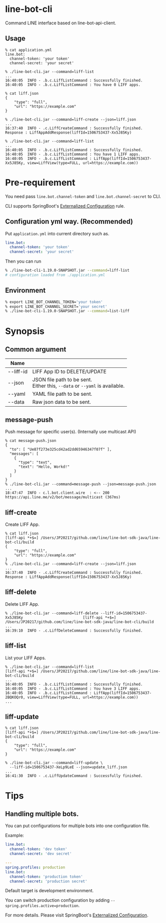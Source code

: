 # line-bot-cli

Command LINE interface based on line-bot-api-client.

## Usage
```
% cat application.yml
line.bot:
  channel-token: 'your token'
  channel-secret: 'your secret'

% ./line-bot-cli.jar --command=liff-list
...
16:40:05  INFO - .b.c.LiffListCommand : Successfully finished.
16:40:05  INFO - .b.c.LiffListCommand : You have 0 LIFF apps.

% cat liff.json
{
    "type": "full",
    "url": "https://example.com"
}

% ./line-bot-cli.jar --command=liff-create --json=liff.json
...
16:37:40  INFO - .c.LiffCreateCommand : Successfully finished. Response : LiffAppAddResponse(liffId=1506753437-Xx5J85Ky)

% ./line-bot-cli.jar --command=liff-list
...
16:40:05  INFO - .b.c.LiffListCommand : Successfully finished.
16:40:05  INFO - .b.c.LiffListCommand : You have 1 LIFF apps.
16:40:05  INFO - .b.c.LiffListCommand : LiffApp(liffId=1506753437-Xx5J85Ky, view=LiffView(type=FULL, url=https://example.com))
```

# Pre-requirement
You need pass `line.bot.channel-token` and `line.bot.channel-secret` to CLI.

CLI supports SpringBoot's [Externalized Configuration](https://docs.spring.io/spring-boot/docs/current/reference/html/boot-features-external-config.html) rule.

## Configuration yml way. (Recommended)
Put `application.yml` into current directory such as.

```yml:application.yml
line.bot:
  channel-token: 'your token'
  channel-secret: 'your secret'
```

Then you can run 

```bash
% ./line-bot-cli-1.19.0-SNAPSHOT.jar --command=liff-list
# configuration loaded from ./application.yml
```

## Environment
```bash
% export LINE_BOT_CHANNEL_TOKEN='your token'
% export LINE_BOT_CHANNEL_SECRET='your secret'
% ./line-bot-cli-1.19.0-SNAPSHOT.jar --command=list-liff
```

# Synopsis

## Common argument

|  Name    |      |
| -------- | ---- |
|  --liff-id| LIFF App ID to DELETE/UPDATE  |
|  --json  |  JSON file path to be sent. <br />Either this, `--data` or `--yaml` is available. |
|  --yaml  |  YAML file path to be sent. |
|  --data  |  Raw json data to be sent. |

## message-push

Push message for specific user(s). (Internally use multicast API)

```
% cat message-push.json
{
  "to": [ "Ue87f273e325cd42ad2dd65946347f07f" ],
  "messages": [
    {
      "type": "text",
      "text": "Hello, Workd!"
    }
  ]
}
% ./line-bot-cli.jar --command=message-push --json=message-push.json
...
18:47:47  INFO - c.l.bot.client.wire  : <-- 200 https://api.line.me/v2/bot/message/multicast (367ms)
```

## liff-create
Create LIFF App.

```
% cat liff.json                                                                                                         [liff-api *+$=] /Users/JP20217/github.com/line/line-bot-sdk-java/line-bot-cli/build
{
    "type": "full",
    "url": "https://example.com"
}
% ./line-bot-cli.jar --command=liff-create --json=liff.json
...
16:37:40  INFO - .c.LiffCreateCommand : Successfully finished. Response : LiffAppAddResponse(liffId=1506753437-Xx5J85Ky)
```

## liff-delete
Delete LIFF App.

```
% ./line-bot-cli.jar --command=liff-delete --liff-id=1506753437-Xx5J85Ky                           [liff-api *+$=] /Users/JP20217/github.com/line/line-bot-sdk-java/line-bot-cli/build
...
16:39:10  INFO - .c.LiffDeleteCommand : Successfully finished.
```


## liff-list
List your LIFF Apps.

```
% ./line-bot-cli.jar --command=liff-list                                                           [liff-api *+$=] /Users/JP20217/github.com/line/line-bot-sdk-java/line-bot-cli/build
...
16:40:05  INFO - .b.c.LiffListCommand : Successfully finished.
16:40:05  INFO - .b.c.LiffListCommand : You have 3 LIFF apps.
16:40:05  INFO - .b.c.LiffListCommand : LiffApp(liffId=1506753437-2BQKOQr0, view=LiffView(type=FULL, url=https://example.com))
...
```

## liff-update
```
% cat liff.json                                                                                                         [liff-api *+$=] /Users/JP20217/github.com/line/line-bot-sdk-java/line-bot-cli/build
{
    "type": "full",
    "url": "https://example.com"
}

% ./line-bot-cli.jar --command=liff-update \
  --liff-id=1506753437-XeLp9LeE --json=update_liff.json
...
16:41:30  INFO - .c.LiffUpdateCommand : Successfully finished.
```

# Tips
## Handling multiple bots.

You can put configurations for multiple bots into one configuration file.

Example:

```yaml:application.yml
line.bot:
  channel-token: 'dev token'
  channel-secret: 'dev secret'

---
spring.profiles: production
line.bot:
  channel-token: 'production token'
  channel-secret: 'production secret'
```

Default target is development environment.

You can switch production configuration by adding `--spring.profiles.active=production`.

For more details. Please visit SpringBoot's [Externalized Configuration](https://docs.spring.io/spring-boot/docs/current/reference/html/boot-features-external-config.html).
